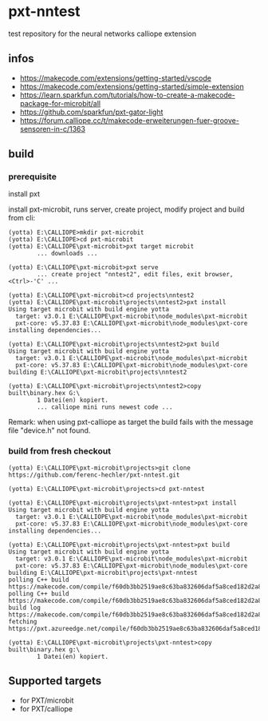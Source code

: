 # pxt-nntest
test repository for the neural networks calliope extension

## infos

* https://makecode.com/extensions/getting-started/vscode
* https://makecode.com/extensions/getting-started/simple-extension
* https://learn.sparkfun.com/tutorials/how-to-create-a-makecode-package-for-microbit/all
* https://github.com/sparkfun/pxt-gator-light
* https://forum.calliope.cc/t/makecode-erweiterungen-fuer-groove-sensoren-in-c/1363

## build

### prerequisite

install pxt

install pxt-microbit, runs server, create project, modify project and build from cli:

```
(yotta) E:\CALLIOPE>mkdir pxt-microbit
(yotta) E:\CALLIOPE>cd pxt-microbit
(yotta) E:\CALLIOPE\pxt-microbit>pxt target microbit
        ... downloads ...

(yotta) E:\CALLIOPE\pxt-microbit>pxt serve
        ... create project "nntest2", edit files, exit browser, <Ctrl>-'C' ...

(yotta) E:\CALLIOPE\pxt-microbit>cd projects\nntest2
(yotta) E:\CALLIOPE\pxt-microbit\projects\nntest2>pxt install
Using target microbit with build engine yotta
  target: v3.0.1 E:\CALLIOPE\pxt-microbit\node_modules\pxt-microbit
  pxt-core: v5.37.83 E:\CALLIOPE\pxt-microbit\node_modules\pxt-core
installing dependencies...

(yotta) E:\CALLIOPE\pxt-microbit\projects\nntest2>pxt build
Using target microbit with build engine yotta
  target: v3.0.1 E:\CALLIOPE\pxt-microbit\node_modules\pxt-microbit
  pxt-core: v5.37.83 E:\CALLIOPE\pxt-microbit\node_modules\pxt-core
building E:\CALLIOPE\pxt-microbit\projects\nntest2

(yotta) E:\CALLIOPE\pxt-microbit\projects\nntest2>copy built\binary.hex G:\
        1 Datei(en) kopiert.
        ... calliope mini runs newest code ...
```

Remark: when using pxt-calliope as target the build fails with the message file "device.h" not found.

### build from fresh checkout



```
(yotta) E:\CALLIOPE\pxt-microbit\projects>git clone https://github.com/ferenc-hechler/pxt-nntest.git

(yotta) E:\CALLIOPE\pxt-microbit\projects>cd pxt-nntest

(yotta) E:\CALLIOPE\pxt-microbit\projects\pxt-nntest>pxt install
Using target microbit with build engine yotta
  target: v3.0.1 E:\CALLIOPE\pxt-microbit\node_modules\pxt-microbit
  pxt-core: v5.37.83 E:\CALLIOPE\pxt-microbit\node_modules\pxt-core
installing dependencies...

(yotta) E:\CALLIOPE\pxt-microbit\projects\pxt-nntest>pxt build
Using target microbit with build engine yotta
  target: v3.0.1 E:\CALLIOPE\pxt-microbit\node_modules\pxt-microbit
  pxt-core: v5.37.83 E:\CALLIOPE\pxt-microbit\node_modules\pxt-core
building E:\CALLIOPE\pxt-microbit\projects\pxt-nntest
polling C++ build https://makecode.com/compile/f60db3bb2519ae8c63ba832606daf5a8ced182d2a852e30de65bf9046491946b.json
polling C++ build https://makecode.com/compile/f60db3bb2519ae8c63ba832606daf5a8ced182d2a852e30de65bf9046491946b.json
build log https://makecode.com/compile/f60db3bb2519ae8c63ba832606daf5a8ced182d2a852e30de65bf9046491946b.log
fetching https://pxt.azureedge.net/compile/f60db3bb2519ae8c63ba832606daf5a8ced182d2a852e30de65bf9046491946b.hex

(yotta) E:\CALLIOPE\pxt-microbit\projects\pxt-nntest>copy built\binary.hex g:\
        1 Datei(en) kopiert.
```



## Supported targets

* for PXT/microbit
* for PXT/calliope
